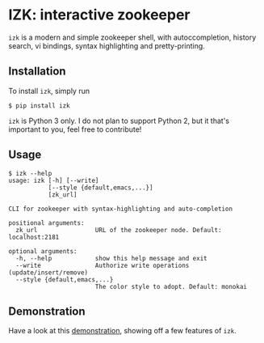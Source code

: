 # IZK: interactive zookeeper

`izk` is a modern and simple zookeeper shell, with autoccompletion, history search, vi bindings, syntax highlighting and pretty-printing.

## Installation

To install `izk`, simply run

```shell
$ pip install izk
```

`izk` is Python 3 only. I do not plan to support Python 2, but it that's important to you, feel free to contribute!

## Usage

```shell
$ izk --help
usage: izk [-h] [--write]
           [--style {default,emacs,...}]
           [zk_url]

CLI for zookeeper with syntax-highlighting and auto-completion

positional arguments:
  zk_url                URL of the zookeeper node. Default: localhost:2181

optional arguments:
  -h, --help            show this help message and exit
  --write               Authorize write operations (update/insert/remove)
  --style {default,emacs,...}
                        The color style to adopt. Default: monokai
```

## Demonstration

Have a look at this [demonstration](https://www.youtube.com/embed/9Sp4R2prqHg), showing off a few features of `izk`.
